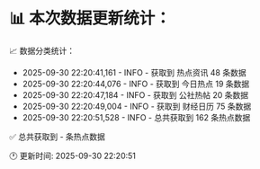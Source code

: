 📊 本次数据更新统计：
==========================

📈 数据分类统计：
- 2025-09-30 22:20:41,161 - INFO - 获取到 热点资讯 48 条数据
- 2025-09-30 22:20:44,076 - INFO - 获取到 今日热点 19 条数据
- 2025-09-30 22:20:47,184 - INFO - 获取到 公社热帖 20 条数据
- 2025-09-30 22:20:49,004 - INFO - 获取到 财经日历 75 条数据
- 2025-09-30 22:20:51,528 - INFO - 总共获取到 162 条热点数据

✅ 总共获取到 - 条热点数据

🕐 更新时间: 2025-09-30 22:20:51
